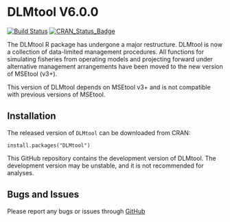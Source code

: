 # DLMtool V6.0.0

[![Build Status](https://travis-ci.org/Blue-Matter/DLMtool.svg?branch=master)](https://travis-ci.org/DLMtool/DLMtool)
[![CRAN_Status_Badge](http://www.r-pkg.org/badges/version/DLMtool)](https://CRAN.R-project.org/package=DLMtool)

The DLMtool R package has undergone a major restructure. DLMtool is now a collection of data-limited management procedures. All functions for simulating fisheries from operating models and projecting forward under alternative management arrangements have been moved to the new version of MSEtool (v3+). 

This version of DLMtool depends on MSEtool v3+ and is not compatible with previous versions of MSEtool.

## Installation

The released version of `DLMtool` can be downloaded from CRAN:

```
install.packages("DLMtool")
```

This GitHub repository contains the development version of DLMtool. The development version may be unstable, and it is not recommended  for analyses. 

## Bugs and Issues
Please report any bugs or issues through [GitHub](https://github.com/Blue-Matter/DLMtool/issues)
  

